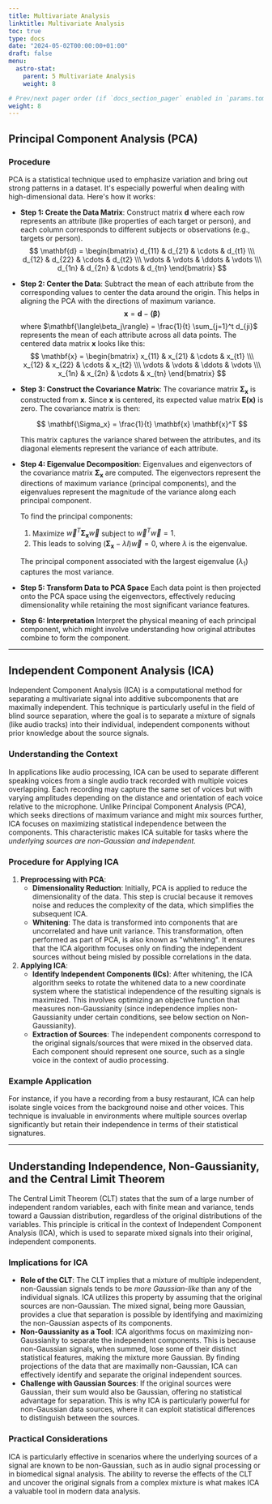```yaml
---
title: Multivariate Analysis
linktitle: Multivariate Analysis
toc: true
type: docs
date: "2024-05-02T00:00:00+01:00"
draft: false
menu:
  astro-stat:
    parent: 5 Multivariate Analysis
    weight: 8

# Prev/next pager order (if `docs_section_pager` enabled in `params.toml`)
weight: 8
---
```

<!-- 
## Principle Component Analysis (PCA)

### Procedure

1. Make data matrix $\mathbf{d}$
2. Center data to form matrix $\mathbf{x}$
3. Construct covariance matrix $\mathbf{\Sigma_x}$ from $\mathbf{x}$
4. Find eigenvalues and eigenvectors of $\mathbf{\Sigma_x}$. The eigenvalues is are the variance and the eigenvectors is the PCA components.
5. Plot each data point in PCA space
6. Try to make sense to what each PCA vector physically means.

- **Step 1**
  The matrix $\mathbf{d}$ has it rows as attribute, like the properties of each targets, or people, etc. And in columns are for different targets or people for example. 
  $$
    \mathbf{d} = \begin{bmatrix}
    d_{11} & d_{21} & \cdots & d_{t1} \\\
    d_{12} & d_{22} & \cdots & d_{t2} \\\
    \vdots & \vdots & \ddots & \vdots \\\
    d_{1n} & d_{2n} & \cdots & d_{tn}
    \end{bmatrix}
  $$
- **Setp 2**
   Center data to form matrix $\mathbf{x}$ via 
   $$
    \mathbf{x} = \mathbf{d} - \mathbf{<\beta>}
   $$
   where $\mathbf{<\beta_j>} = \frac{1}{t} \sum_{j=1}^t d_{ji}$. This is basically means that for each attribute (each row) in $\mathbf{d}$, each values in it minus that attribute's mean value. So we have centered data 
  $$
    \mathbf{x} = \begin{bmatrix}
    x_{11} & x_{21} & \cdots & x_{t1} \\\
    x_{12} & x_{22} & \cdots & x_{t2} \\\
    \vdots & \vdots & \ddots & \vdots \\\
    x_{1n} & x_{2n} & \cdots & x_{tn}
    \end{bmatrix}
  $$
- **Setp 3**
  Construct covariance matrix $\mathbf{\Sigma_x}$ from $\mathbf{x}$. We have
  $$
    \frac{1}{t}E( \mathbf{x} \cdot \mathbf{x}^T) = E\begin{bmatrix}
    \frac{x_{11}^2+x_{21}^2+\cdots+x_{t1}^2}{t} & \frac{x_{11}x_{12}+x_{21}x_{22}+\cdots+x_{t1}x_{t2}}{t} & \cdots \\\
    \frac{x_{11}x_{12}+x_{21}x_{22}+\cdots+x_{t1}x_{t2}}{t} & \frac{x_{12}^2+x_{22}^2+\cdots+x_{t2}^2}{t} & \cdots \\\
    \vdots & \vdots & \ddots
    \end{bmatrix}
  $$
  Because $\mathbf{x}$ has been centered, meaning that $E(x_i)^2 = 0$, thus $\sigma_{x_i}^2 = E(x_i^2)$. And also that $\sigma_{x_i,x_j} = E(x_ix_j)$. We have $\frac{1}{t}E( \mathbf{x} \cdot \mathbf{x}^T)$ equals to the covariance matrix $\mathbf{\Sigma_x}$:
  $$
    \frac{1}{t}E( \mathbf{x} \cdot \mathbf{x}^T) = \mathbf{\Sigma_x} = \begin{bmatrix}
    \sigma_{1}^2 & \sigma_{12} & \cdots & \cdots \\\
    \sigma_{12} & \sigma_{2}^2 & \cdots & \cdots \\\
    \vdots & \vdots & \ddots & \vdots \\\
    \cdots & \cdots & \cdots & \sigma_{tn}^2
    \end{bmatrix}
  $$
- **Setp 4**
  Now, want to find a new axis that have a vectors which is at the direction that give is largest variance of the data. This new axis is then the PCA axes, or say the eigenvector of PC1. This new axis, is often made of linear combinations of wights $w_i$ $i = 1->n$ (where $n$ is the number of attributes). These weights will give a maximum $E(y_1^2)$ where 
  $$
    y_{1j} = w_{11}x_{j1} + w_{21}x_{j2} + \cdots + w_{n1}x_{jn}.
  $$
  where $j=1->t$, for data points. Note that $E(y_1)=0$, so $var(y_1)$ maximized. Now set:
  $$
    \vec{w_1} = \begin{bmatrix}
    w_{11}  \\\
    w_{21}  \\\
    \vdots  \\\
    w_{n1} 
    \end{bmatrix}
  $$ 
  and 
  $$
    \vec{w_1}^T = \begin{bmatrix}
    w_{11}  & w_{21} & \cdots & w_{n1} 
    \end{bmatrix}
  $$ 
  we get
  $$
    \vec{y_1}^T = \vec{w_1}^T \cdot \mathbf{x}
  $$
  Therefore, we get
  $$
    E(y_1^2) = \frac{1}{t}E(\vec{y_1}^T \cdot \vec{y_1}) 
              = \frac{1}{t}E(\vec{w_1}^T \cdot \mathbf{x} \cdot \mathbf{x}^T \cdot \vec{w_1} ) 
              = \vec{w_1}^T E\left( \frac{\mathbf{x} \cdot \mathbf{x}^T }{t} \right)  \vec{w_1}
              = \vec{w_1}^T \mathbf{\Sigma_x}  \vec{w_1}
  $$
  Then we just need to maximize $\vec{w_1}^T \mathbf{\Sigma_x}  \vec{w_1}$ with the constrain of $\vec{w_1}^T \cdot \vec{w_1} = 1$. This involves Lagrange multipliers which I will skip here (for now...). In the end one will get 
  $$
    (\Sigma_x - \lambda_1 I) \vec{w_1} = 0
  $$
  So, $w_1$ is an eigenvector of $\Sigma_x$, and that $\lambda_1$ is the eigenvalue. Want to maximize $\vec{w_1}^T \mathbf{\Sigma_x} \vec{w_1} = \vec{w_1}^T \lambda_1 \vec{w_1} = \lambda_1$. The first PCA component, PC1, is the one with the largest $\lambda$.

--- -->

## Principal Component Analysis (PCA)

### Procedure

PCA is a statistical technique used to emphasize variation and bring out strong patterns in a dataset. It's especially powerful when dealing with high-dimensional data. Here's how it works:

- **Step 1: Create the Data Matrix**:
  Construct matrix $\mathbf{d}$ where each row represents an attribute (like properties of each target or person), and each column corresponds to different subjects or observations (e.g., targets or person).
  $$
    \mathbf{d} = \begin{bmatrix}
    d_{11} & d_{21} & \cdots & d_{t1} \\\
    d_{12} & d_{22} & \cdots & d_{t2} \\\
    \vdots & \vdots & \ddots & \vdots \\\
    d_{1n} & d_{2n} & \cdots & d_{tn}
    \end{bmatrix}
  $$

- **Step 2: Center the Data**:
  Subtract the mean of each attribute from the corresponding values to center the data around the origin. This helps in aligning the PCA with the directions of maximum variance.
  $$
    \mathbf{x} = \mathbf{d} - \mathbf{\langle\beta\rangle}
  $$
  where $\mathbf{\langle\beta_j\rangle} = \frac{1}{t} \sum_{j=1}^t d_{ji}$ represents the mean of each attribute across all data points. The centered data matrix $\mathbf{x}$ looks like this:
  $$
    \mathbf{x} = \begin{bmatrix}
    x_{11} & x_{21} & \cdots & x_{t1} \\\
    x_{12} & x_{22} & \cdots & x_{t2} \\\
    \vdots & \vdots & \ddots & \vdots \\\
    x_{1n} & x_{2n} & \cdots & x_{tn}
    \end{bmatrix}
  $$

- **Step 3: Construct the Covariance Matrix**:
  The covariance matrix $\mathbf{\Sigma_x}$ is constructed from $\mathbf{x}$. Since $\mathbf{x}$ is centered, its expected value matrix $\mathbf{E(x)}$ is zero. The covariance matrix is then:
  
  $$
    \mathbf{\Sigma_x} = \frac{1}{t} \mathbf{x} \mathbf{x}^T
  $$

  This matrix captures the variance shared between the attributes, and its diagonal elements represent the variance of each attribute.

- **Step 4: Eigenvalue Decomposition**:
  Eigenvalues and eigenvectors of the covariance matrix $\mathbf{\Sigma_x}$ are computed. The eigenvectors represent the directions of maximum variance (principal components), and the eigenvalues represent the magnitude of the variance along each principal component.
  
  To find the principal components:
  
  1. Maximize $\vec{w}^T \mathbf{\Sigma_x} \vec{w}$ subject to $\vec{w}^T \vec{w} = 1$.
  2. This leads to solving $(\mathbf{\Sigma_x} - \lambda I) \vec{w} = 0$, where $\lambda$ is the eigenvalue.
  
  The principal component associated with the largest eigenvalue ($\lambda_1$) captures the most variance.

- **Step 5: Transform Data to PCA Space**
  Each data point is then projected onto the PCA space using the eigenvectors, effectively reducing dimensionality while retaining the most significant variance features.

- **Step 6: Interpretation**
  Interpret the physical meaning of each principal component, which might involve understanding how original attributes combine to form the component.


---
## Independent Component Analysis (ICA)

Independent Component Analysis (ICA) is a computational method for separating a multivariate signal into additive subcomponents that are maximally independent. This technique is particularly useful in the field of blind source separation, where the goal is to separate a mixture of signals (like audio tracks) into their individual, independent components without prior knowledge about the source signals.

### Understanding the Context

In applications like audio processing, ICA can be used to separate different speaking voices from a single audio track recorded with multiple voices overlapping. Each recording may capture the same set of voices but with varying amplitudes depending on the distance and orientation of each voice relative to the microphone. Unlike Principal Component Analysis (PCA), which seeks directions of maximum variance and might mix sources further, ICA focuses on maximizing statistical independence between the components. This characteristic makes ICA suitable for tasks where the *underlying sources are non-Gaussian and independent.*

### Procedure for Applying ICA

1. **Preprocessing with PCA**: 
   - **Dimensionality Reduction**: Initially, PCA is applied to reduce the dimensionality of the data. This step is crucial because it removes noise and reduces the complexity of the data, which simplifies the subsequent ICA.
   - **Whitening**: The data is transformed into components that are uncorrelated and have unit variance. This transformation, often performed as part of PCA, is also known as "whitening". It ensures that the ICA algorithm focuses only on finding the independent sources without being misled by possible correlations in the data.
2. **Applying ICA**:
   - **Identify Independent Components (ICs)**: After whitening, the ICA algorithm seeks to rotate the whitened data to a new coordinate system where the statistical independence of the resulting signals is maximized. This involves optimizing an objective function that measures non-Gaussianity (since independence implies non-Gaussianity under certain conditions, see below section on Non-Gaussianity).
   - **Extraction of Sources**: The independent components correspond to the original signals/sources that were mixed in the observed data. Each component should represent one source, such as a single voice in the context of audio processing.

### Example Application

For instance, if you have a recording from a busy restaurant, ICA can help isolate single voices from the background noise and other voices. This technique is invaluable in environments where multiple sources overlap significantly but retain their independence in terms of their statistical signatures.

---
## Understanding Independence, Non-Gaussianity, and the Central Limit Theorem

The Central Limit Theorem (CLT) states that the sum of a large number of independent random variables, each with finite mean and variance, tends toward a Gaussian distribution, regardless of the original distributions of the variables. This principle is critical in the context of Independent Component Analysis (ICA), which is used to separate mixed signals into their original, independent components.

### Implications for ICA

- **Role of the CLT**: The CLT implies that a mixture of multiple independent, non-Gaussian signals tends to be *more Gaussian-like* than any of the individual signals. ICA utilizes this property by assuming that the original sources are non-Gaussian. The mixed signal, being more Gaussian, provides a clue that separation is possible by identifying and maximizing the non-Gaussian aspects of its components.
- **Non-Gaussianity as a Tool**: ICA algorithms focus on maximizing non-Gaussianity to separate the independent components. This is because non-Gaussian signals, when summed, lose some of their distinct statistical features, making the mixture more Gaussian. By finding projections of the data that are maximally non-Gaussian, ICA can effectively identify and separate the original independent sources.
- **Challenge with Gaussian Sources**: If the original sources were Gaussian, their sum would also be Gaussian, offering no statistical advantage for separation. This is why ICA is particularly powerful for non-Gaussian data sources, where it can exploit statistical differences to distinguish between the sources.

### Practical Considerations

ICA is particularly effective in scenarios where the underlying sources of a signal are known to be non-Gaussian, such as in audio signal processing or in biomedical signal analysis. The ability to reverse the effects of the CLT and uncover the original signals from a complex mixture is what makes ICA a valuable tool in modern data analysis.
